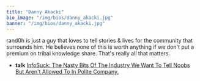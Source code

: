 ```yaml
---
title: "Danny Akacki"
bio_image: "/img/bios/danny_akacki.jpg"
banner: "/img/bios/danny_akacki.jpg"
---
```


rand0h is just a guy that loves to tell stories & lives for the community that surrounds him. He believes none of this is worth anything if we don't put a premium on tribal knowledge share. That's really all that matters.

* **talk** [InfoSuck: The Nasty Bits Of The Industry We Want To Tell Noobs But Aren't Allowed To In Polite Company.](/talk/infosuck_the_nasty_bits_of_the_industry_we_want_to_tell_noobs_but_arent_allowed_to_in_polite_company)
